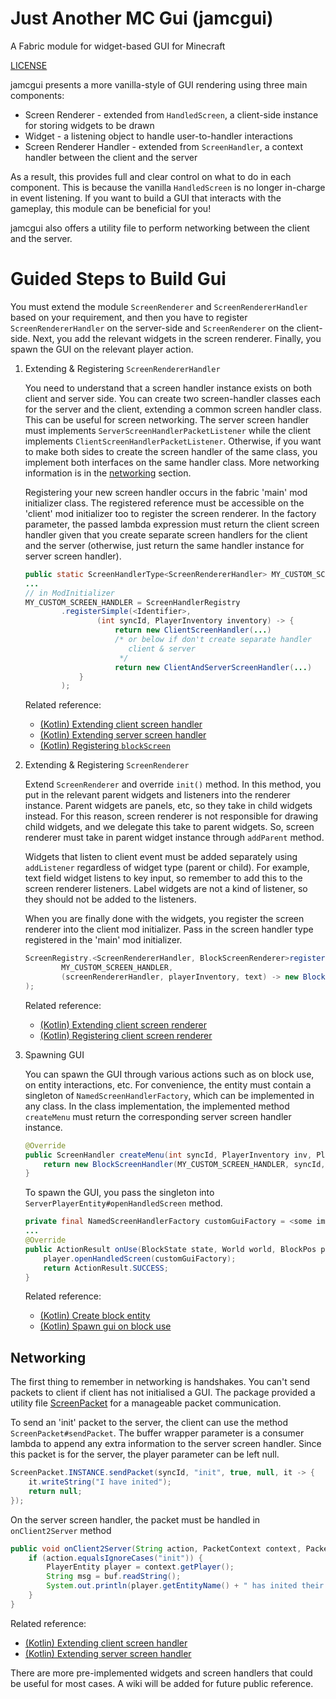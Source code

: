 # Just Another MC Gui (jamcgui)

A Fabric module for widget-based GUI for Minecraft

[LICENSE](LICENSE)

jamcgui presents a more vanilla-style of GUI rendering using
three main components:

- Screen Renderer - extended from `HandledScreen`, a client-side 
instance for storing widgets to be drawn
- Widget - a listening object to handle user-to-handler 
interactions
- Screen Renderer Handler - extended from `ScreenHandler`, a 
context handler between the client and the server

As a result, this provides full and clear control on what
to do in each component. This is because the vanilla
`HandledScreen` is no longer in-charge in event listening. 
If you want to build a GUI that interacts with the gameplay,
this module can be beneficial for you!

jamcgui also offers a utility file to perform networking
between the client and the server. 

# Guided Steps to Build Gui

You must extend the module `ScreenRenderer` and 
`ScreenRendererHandler` based on your requirement, and then
you have to register `ScreenRendererHandler` on the server-side
and `ScreenRenderer` on the client-side. Next, you add the
relevant widgets in the screen renderer. Finally, you
spawn the GUI on the relevant player action.

1. Extending & Registering `ScreenRendererHandler`

    You need to understand that a screen handler instance exists on 
    both client and server side. You can create two screen-handler
    classes each for the server and the client, extending a common 
    screen handler class. This can be useful for screen networking.
    The server screen handler must implements `ServerScreenHandlerPacketListener`
    while the client implements `ClientScreenHandlerPacketListener`.
    Otherwise, if you want to make both sides to create the screen
    handler of the same class, you implement both interfaces on the
    same handler class. More networking information is in the 
    [networking](#networking) section.

    Registering your new screen handler occurs in the fabric
    'main' mod initializer class. The registered reference
    must be accessible on the 'client' mod initializer too
    to register the screen renderer. In the factory parameter, the
    passed lambda expression must return the client screen handler
    given that you create separate screen handlers for the client
    and the server (otherwise, just return the same handler instance
    for server screen handler).
    
    ```java
    public static ScreenHandlerType<ScreenRendererHandler> MY_CUSTOM_SCREEN_HANDLER;
    ...
    // in ModInitializer
    MY_CUSTOM_SCREEN_HANDLER = ScreenHandlerRegistry
            .registerSimple(<Identifier>,
                    (int syncId, PlayerInventory inventory) -> {
                        return new ClientScreenHandler(...)
                        /* or below if don't create separate handler
                           client & server
                         */
                        return new ClientAndServerScreenHandler(...)
                }
            );
    ```
   
   Related reference:
     - [(Kotlin) Extending client screen handler](src/main/kotlin/io/github/yeyu/gui/inventory/ClientInventoryHandler.kt)
     - [(Kotlin) Extending server screen handler](src/main/kotlin/io/github/yeyu/gui/inventory/ServerInventoryHandler.kt)
     - [(Kotlin) Registering `blockScreen`](guitest/src/main/kotlin/Screens.kt)

2. Extending & Registering `ScreenRenderer`

    Extend `ScreenRenderer` and override `init()` method. In
    this method, you put in the relevant parent widgets and
    listeners into the renderer instance. Parent widgets are
    panels, etc, so they take in child widgets instead. 
    For this reason, screen renderer is not responsible
    for drawing child widgets, and we delegate this take to
    parent widgets. So, screen renderer must take in parent
    widget instance through `addParent` method.

    Widgets that listen to client event must be added 
    separately using `addListener` regardless of widget type
    (parent or child). For example, text field widget listens
    to key input, so remember to add this to the screen
    renderer listeners. Label widgets are not a kind of
    listener, so they should not be added to the listeners.

    When you are finally done with the widgets, you register
    the screen renderer into the client mod initializer.
    Pass in the screen handler type registered in the
    'main' mod initializer.
    
    ```java
    ScreenRegistry.<ScreenRendererHandler, BlockScreenRenderer>register(
            MY_CUSTOM_SCREEN_HANDLER,
            (screenRendererHandler, playerInventory, text) -> new BlockScreenRenderer(screenRendererHandler, playerInventory, text)
    );
    ```

   Related reference:
     - [(Kotlin) Extending client screen renderer](guitest/src/main/kotlin/BlockScreenRenderer.kt)
     - [(Kotlin) Registering client screen renderer](guitest/src/main/kotlin/Screens.kt)

3. Spawning GUI

    You can spawn the GUI through various actions such as on
    block use, on entity interactions, etc. For convenience,
    the entity must contain a singleton of 
    `NamedScreenHandlerFactory`, which can be implemented in
    any class. In the class implementation, the 
    implemented method `createMenu` must return the
    corresponding server screen handler instance.
    
    ```java
   	@Override
   	public ScreenHandler createMenu(int syncId, PlayerInventory inv, PlayerEntity player) {
   		return new BlockScreenHandler(MY_CUSTOM_SCREEN_HANDLER, syncId, inv);
   	}
    ```
    
    To spawn the GUI, you pass the singleton into 
    `ServerPlayerEntity#openHandledScreen` method.
    
    ```java
    private final NamedScreenHandlerFactory customGuiFactory = <some implemented class>
    ...
    @Override
    public ActionResult onUse(BlockState state, World world, BlockPos pos, PlayerEntity player, Hand hand, BlockHitResult hitResult) {
        player.openHandledScreen(customGuiFactory);
        return ActionResult.SUCCESS;
    }
    ```
   
   Related reference:
     - [(Kotlin) Create block entity ](guitest/src/main/kotlin/GuiBlockEntity.kt)
     - [(Kotlin) Spawn gui on block use ](guitest/src/main/kotlin/GuiBlock.kt)
     

## <a name="networking"></a> Networking

The first thing to remember in networking is
handshakes. You can't send packets to client
if client has not initialised a GUI. The package
provided a utility file [ScreenPacket](src/main/kotlin/io/github/yeyu/packet/ScreenPacket.kt)
for a manageable packet communication.

To send an 'init' packet to the server, the client
can use the method `ScreenPacket#sendPacket`. The
buffer wrapper parameter is a consumer lambda 
to append any extra information to the server
screen handler. Since this packet is for the server, 
the player parameter can be left null.

```java
ScreenPacket.INSTANCE.sendPacket(syncId, "init", true, null, it -> {
    it.writeString("I have inited");
    return null;
});
```

On the server screen handler, the packet
must be handled in `onClient2Server` method

```java
public void onClient2Server(String action, PacketContext context, PacketByteBuf buf) {
    if (action.equalsIgnoreCases("init")) {
        PlayerEntity player = context.getPlayer();
        String msg = buf.readString();
        System.out.println(player.getEntityName() + " has inited their GUI. They says: " + msg);
    }
}
```

Related reference:
  - [(Kotlin) Extending client screen handler](src/main/kotlin/io/github/yeyu/gui/inventory/ClientInventoryHandler.kt)
  - [(Kotlin) Extending server screen handler](src/main/kotlin/io/github/yeyu/gui/inventory/ServerInventoryHandler.kt)

There are more pre-implemented widgets and screen handlers
that could be useful for most cases. A wiki will be added
for future public reference.